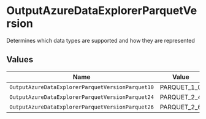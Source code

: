 # OutputAzureDataExplorerParquetVersion

Determines which data types are supported and how they are represented


## Values

| Name                                             | Value                                            |
| ------------------------------------------------ | ------------------------------------------------ |
| `OutputAzureDataExplorerParquetVersionParquet10` | PARQUET_1_0                                      |
| `OutputAzureDataExplorerParquetVersionParquet24` | PARQUET_2_4                                      |
| `OutputAzureDataExplorerParquetVersionParquet26` | PARQUET_2_6                                      |